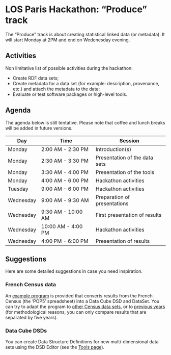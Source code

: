 # LOS Paris Hackathon: “Produce” track #

The “Produce” track is about creating statistical linked data (or metadata). It will start Monday at 2PM and end on Wedenesday evening.

## Activities

Non limitative list of possible activities during the hackathon:
  * Create RDF data sets;
  * Create metadata for a data set (for example: description, provenance, etc.) and attach the metadata to the data;
  * Evaluate or test software packages or high-level tools.

## Agenda

The agenda below is still tentative. Please note that coffee and lunch breaks will be added in future versions.

| Day       | Time    | Session |
|-----------|---------|---------|
| Monday    | 2:00 AM - 2:30 PM | Introduction(s) |
| Monday    | 2:30 AM - 3:30 PM | Presentation of the data sets |
| Monday    | 3:30 AM - 4:00 PM | Presentation of the tools |
| Monday    | 4:00 AM - 6:00 PM | Hackathon activities |
| Tuesday   | 9:00 AM - 6:00 PM | Hackathon activities |
| Wednesday | 9:00 AM - 9:30 AM | Preparation of presentations |
| Wednesday | 9:30 AM - 10:00 AM | First presentation of results |
| Wednesday | 10:00 AM - 4:00 PM | Hackathon activities |
| Wednesday | 4:00 PM - 6:00 PM | Presentation of results |

## Suggestions

Here are some detailed suggestions in case you need inspiration.

### French Census data

An [example program](https://github.com/LOS-ESSnet/POP5) is provided that converts results from the French Census (the ‘POP5’ spreadsheet) into a Data Cube DSD and DataSet. You can try to adapt the program to [other Census data sets](https://www.insee.fr/fr/statistiques/3561090?sommaire=3561107), or to [previous years](https://www.insee.fr/fr/statistiques/2053581?sommaire=2118618) (for methodological reasons, you can only compare results that are separated by five years).


### Data Cube DSDs

You can create Data Structure Definitions for new multi-dimensional data sets using the DSD Editor (see the [Tools page](../tools/tools.md)).
